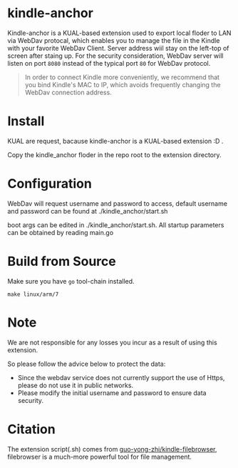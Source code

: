 # kindle-anchor

Kindle-anchor is a KUAL-based extension used to export local floder to LAN via WebDav protocal, which enables you to manage the file in the Kindle with your favorite WebDav Client. Server address wiil stay on the left-top of screen after staing up. For the security consideration, WebDav server will listen on port `8080` instead of the typical port `80` for WebDav protocol.

> In order to connect Kindle more conveniently, we recommend that you bind Kindle's MAC to IP, which avoids frequently changing the WebDav connection address.

# Install

KUAL are request, bacause kindle-anchor is a KUAL-based extension :D .

Copy the kindle_anchor floder in the repo root to the extension directory.

# Configuration

WebDav will request username and password to access, default username and password can be found at ./kindle_anchor/start.sh

boot args can be edited in ./kindle_anchor/start.sh. All startup parameters can be obtained by reading main.go

# Build from Source

Make sure you have `go` tool-chain installed.

```shell
make linux/arm/7 
```

# Note

We are not responsible for any losses you incur as a result of using this extension.

So please follow the advice below to protect the data:
- Since the webdav service does not currently support the use of Https, please do not use it in public networks. 
- Please modify the initial username and password to ensure data security.

# Citation

The extension script(.sh) comes from [guo-yong-zhi/kindle-filebrowser](https://github.com/guo-yong-zhi/kindle-filebrowser/tree/main), filebrowser is a much-more powerful tool for file management.

